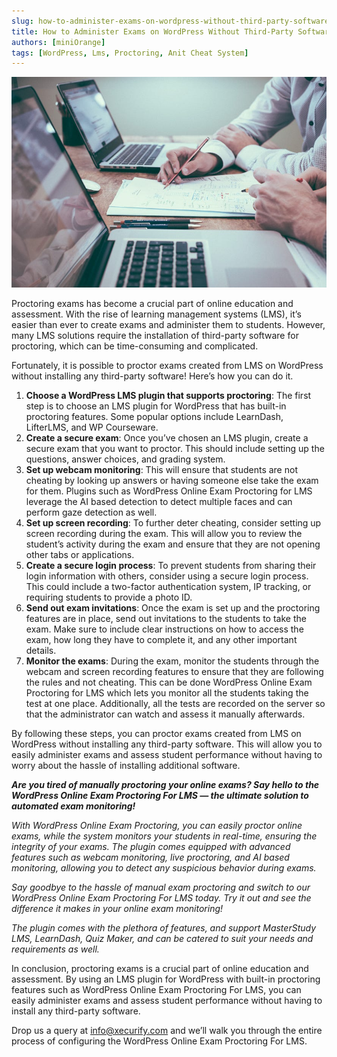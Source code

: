 ```yaml
---
slug: how-to-administer-exams-on-wordpress-without-third-party-software
title: How to Administer Exams on WordPress Without Third-Party Software?
authors: [miniOrange]
tags: [WordPress, Lms, Proctoring, Anit Cheat System]
---
```



![ProctoPress](./proctopress.jpeg)


Proctoring exams has become a crucial part of online education and assessment. With the rise of learning management systems (LMS), it’s easier than ever to create exams and administer them to students. However, many LMS solutions require the installation of third-party software for proctoring, which can be time-consuming and complicated.


Fortunately, it is possible to proctor exams created from LMS on WordPress without installing any third-party software! Here’s how you can do it.

1.   **Choose a WordPress LMS plugin that supports proctoring**: The first step is to choose an LMS plugin for WordPress that has built-in proctoring features. Some popular options include LearnDash, LifterLMS, and WP Courseware.
2.   **Create a secure exam**: Once you’ve chosen an LMS plugin, create a secure exam that you want to proctor. This should include setting up the questions, answer choices, and grading system.
3.   **Set up webcam monitoring**: This will ensure that students are not cheating by looking up answers or having someone else take the exam for them. Plugins such as WordPress Online Exam Proctoring for LMS leverage the AI based detection to detect multiple faces and can perform gaze detection as well.
4.   **Set up screen recording**: To further deter cheating, consider setting up screen recording during the exam. This will allow you to review the student’s activity during the exam and ensure that they are not opening other tabs or applications.
5. **Create a secure login process**: To prevent students from sharing their login information with others, consider using a secure login process. This could include a two-factor authentication system, IP tracking, or requiring students to provide a photo ID.
6. **Send out exam invitations**: Once the exam is set up and the proctoring features are in place, send out invitations to the students to take the exam. Make sure to include clear instructions on how to access the exam, how long they have to complete it, and any other important details.
7. **Monitor the exams**: During the exam, monitor the students through the webcam and screen recording features to ensure that they are following the rules and not cheating. This can be done WordPress Online Exam Proctoring for LMS which lets you monitor all the students taking the test at one place. Additionally, all the tests are recorded on the server so that the administrator can watch and assess it manually afterwards.

By following these steps, you can proctor exams created from LMS on WordPress without installing any third-party software. This will allow you to easily administer exams and assess student performance without having to worry about the hassle of installing additional software.

***Are you tired of manually proctoring your online exams? Say hello to the WordPress Online Exam Proctoring For LMS — the ultimate solution to automated exam monitoring!***

*With WordPress Online Exam Proctoring, you can easily proctor online exams, while the system monitors your students in real-time, ensuring the integrity of your exams. The plugin comes equipped with advanced features such as webcam monitoring, live proctoring, and AI based monitoring, allowing you to detect any suspicious behavior during exams.*

*Say goodbye to the hassle of manual exam proctoring and switch to our WordPress Online Exam Proctoring For LMS today. Try it out and see the difference it makes in your online exam monitoring!*

*The plugin comes with the plethora of features, and support MasterStudy LMS, LearnDash, Quiz Maker, and can be catered to suit your needs and requirements as well.*

In conclusion, proctoring exams is a crucial part of online education and assessment. By using an LMS plugin for WordPress with built-in proctoring features such as WordPress Online Exam Proctoring For LMS, you can easily administer exams and assess student performance without having to install any third-party software.


Drop us a query at info@xecurify.com and we’ll walk you through the entire process of configuring the WordPress Online Exam Proctoring For LMS.




